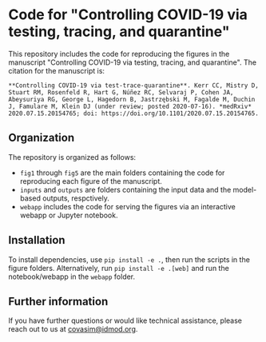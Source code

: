 # Code for "Controlling COVID-19 via testing, tracing, and quarantine"

This repository includes the code for reproducing the figures in the manuscript "Controlling COVID-19 via testing, tracing, and quarantine". The citation for the manuscript is:

    **Controlling COVID-19 via test-trace-quarantine**. Kerr CC, Mistry D, Stuart RM, Rosenfeld R, Hart G, Núñez RC, Selvaraj P, Cohen JA, Abeysuriya RG, George L, Hagedorn B, Jastrzębski M, Fagalde M, Duchin J, Famulare M, Klein DJ (under review; posted 2020-07-16). *medRxiv* 2020.07.15.20154765; doi: https://doi.org/10.1101/2020.07.15.20154765.

## Organization

The repository is organized as follows:

- `fig1` through `fig5` are the main folders containing the code for reproducing each figure of the manuscript.
- `inputs` and `outputs` are folders containing the input data and the model-based outputs, respctively.
- `webapp` includes the code for serving the figures via an interactive webapp or Jupyter notebook.

## Installation

To install dependencies, use `pip install -e .`, then run the scripts in the figure folders. Alternatively, run `pip install -e .[web]` and run the notebook/webapp in the `webapp` folder.

## Further information

If you have further questions or would like technical assistance, please reach out to us at covasim@idmod.org.